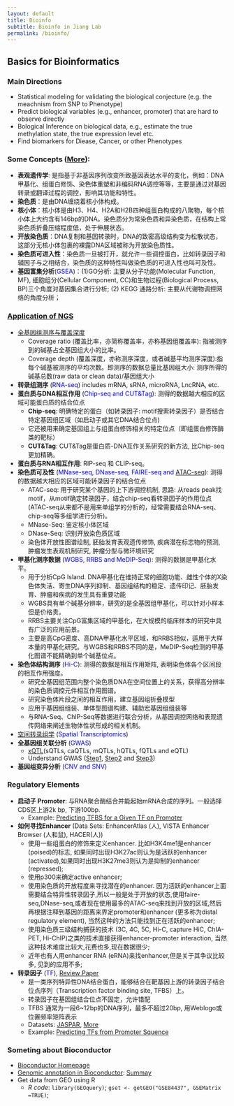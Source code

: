```yaml
---
layout: default
title: Bioinfo
subtitle: Bioinfo in Jiang Lab
permalink: /bioinfo/
---
```


## Basics for Bioinformatics
### Main Directions
- Statistical modeling for validating the biological conjecture (e.g. the meachnism from SNP to Phenotype)
- Predict biological variables (e.g., enhancer, promoter) that are hard to observe directly 
- Bological Inference on biological data, e.g., estimate the true methylation state, the true expression level etc.
- Find biomarkers for Diease, Cancer, or other Phenotypes

### Some Concepts ([More](https://zhuanlan.zhihu.com/p/262198184)):
- **表观遗传学**: 是指基于非基因序列改变所致基因表达水平的变化，例如：DNA甲基化、组蛋白修饰、染色体重塑和非编码RNA调控等等，主要是通过对基因转录或翻译过程的调控，影响其功能和特性。
- **染色质**：是由DNA缠绕着核小体构成。
- **核小体**：核小体是由H3、H4、H2A和H2B四种组蛋白构成的八聚物，每个核小体上大约含有146bp的DNA。染色质分为常染色质和异染色质，在结构上常染色质折叠压缩程度低，处于伸展状态。
- **开放染色质**：DNA复制和基因转录时，DNA的致密高级结构变为松散状态，这部分无核小体包裹的裸露DNA区域被称为开放染色质性。
- **染色质可进入性**：染色质一旦被打开，就允许一些调控蛋白，比如转录因子和辅因子与之相结合，染色质的这种特性叫做染色质的可进入性也叫可及性。
- **基因富集分析**(<font color=blue>GSEA</font>)：(1)GO分析: 主要从分子功能(Molecular Function, MF), 细胞组分(Cellular Component, CC)和生物过程(Biological Process, BP)三个角度对基因集合进行分析; (2) KEGG 通路分析: 主要从代谢物调控网络的角度分析；

### [Application of NGS](https://zhuanlan.zhihu.com/p/289427789)
- [全基因组测序与覆盖深度](https://zhuanlan.zhihu.com/p/128738355)
    - Coverage ratio (覆盖比率，亦简称覆盖率，亦称基因组覆盖率): 指被测序到的碱基占全基因组大小的比率。
    - Coverage depth (覆盖深度，亦称测序深度，或者碱基平均测序深度):指每个碱基被测序的平均次数。即测序的数据总量比基因组大小: 测序所得的碱基总数(raw data or clean data)/基因组大小
- **转录组测序** (<font color=blue>RNA-seq</font>) includes mRNA, sRNA, microRNA, LncRNA, etc.
- **蛋白质与DNA相互作用** (<font color=blue>Chip-seq and CUT&Tag</font>): 测得的数据越大相应的区域可能蛋白质的结合位点
    - **Chip-seq**: 明确特定的蛋白（如转录因子: motif搜索转录因子）是否结合特定基因组区域（如启动子或其它DNA结合位点)
    - 它还被用来确定基因组上与组蛋白修饰相关的特定位点（即组蛋白修饰酶类的靶标）
    - **CUT&Tag**: CUT&Tag是蛋白质-DNA互作关系研究的新方法, 比Chip-seq更加精确。
- **蛋白质与RNA相互作用**: RIP-seq 和 CLIP-seq。
- **染色质可及性** (<font color=blue>MNase-seq, DNase-seq, FAIRE-seq and </font>[ATAC-seq](https://www.zhihu.com/question/263776928/answer/273229159)): 测得的数据越大相应的区域可能转录因子的结合位点
    - ATAC-seq: 用于研究某个基因的上下游调控机制, 思路: 从reads peak找motif，从motif确定转录因子，结合chip-seq看转录因子的作用位点 (ATAC-seq从来都不是用来单组学的分析的，经常需要结合RNA-seq、chip-seq等多组学进行分析)。
    - MNase-Seq: 鉴定核小体区域
    - DNase-Seq: 识别开放染色质区域
    - 染色体开放性图谱绘制, 胚胎发育表观遗传修饰, 疾病潜在标志物的预测, 肿瘤发生表观机制研究, 肿瘤分型与微环境研究
- **甲基化测序数据** (<font color=blue>WGBS, RRBS and MeDIP-Seq</font>): 测得的数据是甲基化水平。
    - 用于分析CpG Island. DNA甲基化在维持正常的细胞功能、雌性个体的X染色体失活、寄生DNA序列抑制、基因组结构的稳定、遗传印记、胚胎发育、肿瘤和疾病的发生具有重要功能
    - WGBS具有单个碱基分辨率，研究的是全基因组甲基化，可以针对小样本但是价格贵。
    - RRBS主要关注CpG富集区域的甲基化，在大规模的临床样本的研究中具有广泛的应用前景。
    - 主要是高CpG密度、高DNA甲基化水平区域，和RRBS相似，适用于大样本量的甲基化研究。与WGBS和RRBS不同的是，MeDIP-Seq检测的甲基化图谱不能精确到单个碱基位点。
- **染色体结构测序** (<font color=blue>Hi-C</font>): 测得的数据是相互作用矩阵, 表明染色体各个区间段的相互作用强度。
    - 研究全基因组范围内整个染色质DNA在空间位置上的关系，获得高分辨率的染色质调控元件相互作用图谱。
    - 研究染色体片段之间的相互作用，建立基因组折叠模型
    - 应用于基因组组装、单体型图谱构建、辅助宏基因组组装等
    - 与RNA-Seq、ChIP-Seq等数据进行联合分析，从基因调控网络和表观遗传网络来阐述生物体性状形成的相关机制。
- [空间转录组学](https://zhuanlan.zhihu.com/p/101370236) (<font color=blue>Spatial Transcriptomics</font>)
- **全基因组关联分析** (<font color=blue>GWAS</font>)
    - [xQTL](https://www.nature.com/articles/nn.4632)(sQTLs, caQTLs, mQTLs, hQTLs, fQTLs and eQTL)
    - Understand GWAS ([Step1](https://zhuanlan.zhihu.com/p/105699734), [Step2](https://zhuanlan.zhihu.com/p/106103885) and [Step3](https://zhuanlan.zhihu.com/p/268713767))
- **基因组变异分析** (<font color=blue>CNV and SNV</font>)

### Regulatory Elements
- **启动子 Promoter**: 与RNA聚合酶结合并能起始mRNA合成的序列。一般选择CDS区上游2k bp, 下游100bp.
    - Example: [Predicting TFBS for a Given TF on Promoter](https://zhuanlan.zhihu.com/p/73237158)
- **如何寻找Enhancer** (Data Sets: EnhancerAtlas (人), VISTA Enhancer Browser (人和鼠), HACER(人))
    - 使用一些组蛋白的修饰来定义enhancer. 比如H3K4me1是enhancer (poised)的标志, 如果同时出现H3K27ac则认为是活跃的enhancer (activated),如果同时出现H3K27me3则认为是抑制的enhancer (repressed);
    - 使用p300来确定active enhancer;
    - 使用染色质的开放程度来寻找潜在的enhancer. 因为活跃的enhancer上面需要结合特异性转录因子,所以一般是处于开放的状态,使用faire-seq,DNase-seq,或者现在使用最多的ATAC-seq来找到开放的区域,然后再根据注释到基因的距离来界定promoter和enhancer (更多称为distal regulatory element), 当然这种的方法只能找到正在活跃的enhancer;
    - 使用染色质三级结构捕获的技术 (3C, 4C, 5C, Hi-C, capture HiC, ChIA-PET, Hi-ChIP)之类的技术直接获得enhancer-promoter interaction, 当然这种技术难度比较大,花费也多,现在数据很少;
    - 近年也有人用enhancer RNA (eRNA)来找enhancer,但是关于其争议比较多, 见到的应用不多;
- **转录因子** (<font color=blue>TF</font>), [Review Paper](https://www.sciencedirect.com/science/article/pii/S0092867418301065)
    - 是一类序列特异性DNA结合蛋白，能够结合在靶基因上游的转录因子结合位点序列（Transcription factor binding site, TFBS）上。
    - 转录因子在基因组结合位点不固定，允许错配 
    - TFBS 通常为一段6~12bp的DNA序列，最多不超过20bp, 用Weblogo或位置频率矩阵表示
    - Datasets: [JASPAR](http://jaspar.genereg.net/), [More](https://zhuanlan.zhihu.com/p/343884679)
    - Example: [Predicting TFs from Promoter Squence](https://zhuanlan.zhihu.com/p/65606384) 
    
### Someting about Bioconductor
- [Bioconductor Homepage](https://www.bioconductor.org/)
- [Genomic annotation in Bioconductor](http://genomicsclass.github.io/book/pages/bioc1_annoOverview.html): [Summay](http://genomicsclass.github.io/book/pages/bioc1_annoCheat.html)
- Get data from GEO using R 
    - *R code*: `library(GEOquery)`; `gset <- getGEO("GSE84437", GSEMatrix =TRUE)`;

